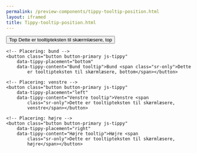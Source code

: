 ```yaml
--- 
permalink: /preview-components/tippy-tooltip-position.html
layout: iframed 
title: Tippy-tooltip-position.html
---
```

<div class="container py-8">
    <!-- Placering: top -->
    <button class="button button-primary js-tippy"
        data-tippy-placement="top" data-tippy-content="Top tooltip">Top
        <span class="sr-only">Dette er tooltipteksten til skærmlæsere,
            top</span></button>

    <!-- Placering: bund -->
    <button class="button button-primary js-tippy"
        data-tippy-placement="bottom"
        data-tippy-content="Bund tooltip">Bund <span class="sr-only">Dette
            er tooltipteksten til skærmlæsere, bottom</span></button>

    <!-- Placering: venstre -->
    <button class="button button-primary js-tippy"
        data-tippy-placement="left"
        data-tippy-content="Venstre tooltip">Venstre <span
            class="sr-only">Dette er tooltipteksten til skærmlæsere,
            venstre</span></button>

    <!-- Placering: højre -->
    <button class="button button-primary js-tippy"
        data-tippy-placement="right"
        data-tippy-content="Højre tooltip">Højre <span
            class="sr-only">Dette er tooltipteksten til skærmlæsere,
            højre</span></button>
</div>
